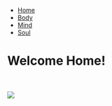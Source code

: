 <!DOCTYPE html>
<html lang="en" dir="ltr">
  <head>
    <meta charset="utf-8">
    <title>Alcatraz</title>
    <link rel="stylesheet" href="stylesheet.css">
  </head>
  <body>
   	<nav>
	<ul>
		<li><a href="index.html">Home</a></li>
		<li><a href="body.html">Body</a></li>
		<li><a href="mind.html">Mind</a></li>
		<li><a href="soul.html">Soul</a></li>
	</ul>
	</nav>
  <h1>Welcome Home!</h1>
	  <br></br>
	 <img src="images/sbsq.jpg">
	 
  </body>
</html>

